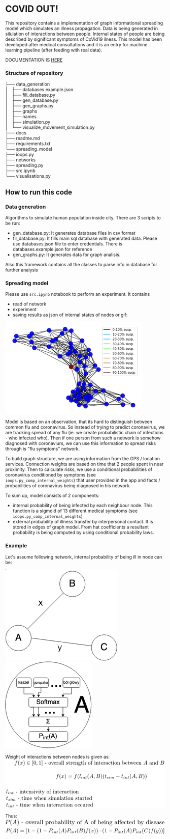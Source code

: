 # COVID OUT!
This repository contains a implementation of graph informational spreading model
which simulates an illness propagation. Data is being generated in silulation of 
 interactions between people. Internal states of people are being described by 
 significant symptoms of CoVid19 ilness. This model has been developed after
 medical consultations and it is an entry for machine learning pipeline (after
 feeding with real data).
 
DOCUMENTATION IS [HERE](https://anty-filidor.github.io/covidout/#)

### Structure of repository

├── data_generation  
│   ├── databases.example.json  
│   ├── fill_database.py  
│   ├── gen_database.py  
│   ├── gen_graphs.py  
│   ├── graphs  
│   ├── names  
│   ├── simulation.py  
│   └── visualize_movement_simulation.py  
├── docs  
├── readme.md  
├── requirements.txt  
└── spreading_model  
    ├── ioops.py  
    ├── networks  
    ├── spreading.py  
    ├── src.ipynb  
    └── visualisations.py  


## How to run this code  

### Data generation
Algorithms to simulate human population inside city.
There are 3 scripts to be run:
* gen_database.py: It generates database files in csv format
* fil_database.py: It fills main sql database with generated data. 
Please use databases.json file to enter credentials. 
There is databases.example.json for reference
* gen_graphs.py: It generates data for graph analisis.

Also this framework contains all the classes to parse info in database for further analysis

### Spreading model
Please use `src.ipynb` notebook to perform an experiment. It contains 
* read of network
* experiment
* saving results as json of internal states of nodes or gif: 

![gif](spreading_model/networks/experiment.gif)  

Model is based on an observation, that its hard to distinguish between common flu and 
coronavirus. So instead of trying to predict coronavirus, we are tracking spread of any 
flu (ie. we create probabilistic chain of infections - who infected who). Then if one person 
from such a network is somehow diagnosed with coronaviurs, we can use this information to 
spread risks through is "flu symptoms" network. 

To build graph structure, we are using information from the GPS / location services. Connection weights
are based on time that 2 people spent in near proximity. 
Then to calculate risks, we use a conditional probabilities of coronavirus conditioned by symptoms 
(see `ioops.py_comp_internal_weights`) that user provided in the app and facts / probabilities of
coronavirus being diagnosed in his network.

To sum up, model consists of 2 components:
- internal probability of being infected by each neighbour node. This function is a sigmoid of
 13 different medical symptoms (see `ioops.py_comp_internal_weights`)
- external probability of illness transfer  by interpersonal contact. It is
stored in edges of graph model.
From hat coefficients a resultant probability is being computed by using
conditional probability laws.

### Example
Let's assume following network, internal probability of being ill in node 
can be:

![example](docs/aux/example.png)  ![intprob](docs/aux/internal_prob.png)  

Weight of interactions between nodes is given as:
![example](docs/aux/p_x.png)  

Thus:
![example](docs/aux/p_a_desc.png) 
![example](docs/aux/p_a.png)